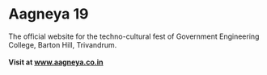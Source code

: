 # Aagneya 19
The official website for the techno-cultural fest of Government Engineering College, Barton Hill, Trivandrum.
<br>
<br>
**Visit at www.aagneya.co.in**
